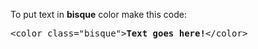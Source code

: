 To put text in <b>bisque</b> color make this code:
<pre>&lt;color class="bisque"&gt;<b>Text goes here!</b>&lt;/color&gt;</pre>
